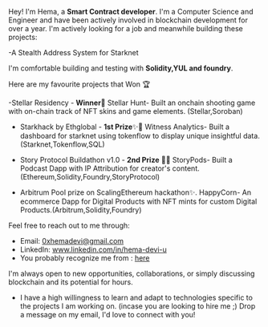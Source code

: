 Hey! I'm Hema, a **Smart Contract developer**. I'm a Computer Science and Engineer and have been actively involved in blockchain development for over a year.
I'm actively looking for a job and meanwhile building these projects:

-A Stealth Address System for Starknet


I'm comfortable building and testing with **Solidity,YUL and foundry**. 


Here are my favourite projects that Won 🏆 

-Stellar Residency - **Winner**🏅 
  Stellar Hunt- Built an onchain shooting game with on-chain track of NFT skins and game elements. (Stellar,Soroban)

- Starkhack by Ethglobal - **1st Prize**✨🥇
  Witness Analytics- Built a dashboard for starknet using tokenflow to display unique insightful data.(Starknet,Tokenflow,SQL)
  
- Story Protocol Buildathon v1.0 -  **2nd Prize** 🥇🙌
  StoryPods-  Built a Podcast Dapp with IP Attribution for creator's content.(Ethereum,Solidity,Foundry,StoryProtocol)
  
- Arbitrum Pool prize on ScalingEthereum hackathon✨.
  HappyCorn- An ecommerce Dapp for Digital Products with NFT mints for custom Digital Products.(Arbitrum,Solidity,Foundry)
  



Feel free to reach out to me through:
- Email: 0xhemadevi@gmail.com
- LinkedIn: www.linkedin.com/in/hema-devi-u
- You probably recognize me from : [here](https://www.youtube.com/channel/UCb-QvPY46LgMuuyaB3yuoAQ)
  
I'm always open to new opportunities, collaborations, or simply discussing blockchain and its potential for hours.
- I have a high willingness to learn and adapt to technologies specific to the projects I am working on. (incase you are looking to hire me ;) 
Drop a message on my email, I'd love to connect with you!
